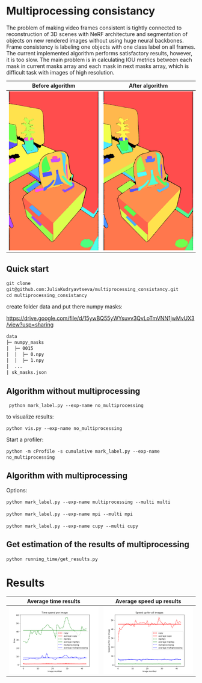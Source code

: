 # Multiprocessing consistancy

The problem of making video frames consistent is tightly connected to reconstruction of 3D scenes with NeRF architecture and segmentation of objects on new rendered images without using huge neural backbones. Frame consistency is labeling one objects with one class label on all frames. The current implemented algorithm performs satisfactory results, however, it is too slow. The main problem is in calculating IOU metrics between each mask in current masks array and each mask in next masks array, which is difficult task with images of high resolution.


Before algorithm     |  After algorithm
:-------------------------:|:-------------------------:
![](https://github.com/JuliaKudryavtseva/multiprocessing_consistancy/blob/main/vis_consistent/vis_consistent.gif)  |  ![](https://github.com/JuliaKudryavtseva/multiprocessing_consistancy/blob/main/vis_consistent/cupy.gif)

## Quick start
```
git clone git@github.com:JuliaKudryavtseva/multiprocessing_consistancy.git
cd multiprocessing_consistancy
```

create folder data and put there numpy masks: 

https://drive.google.com/file/d/15ywBQ55yWYsuvv3QvLoTmVNN1jwMvUX3/view?usp=sharing
```
data
├─ numpy_masks               
│  ├─ 0015
│  │  ├─ 0.npy  
│  │  ├─ 1.npy  
│  ...
| sk_masks.json
```

## Algorithm without multiprocessing

     python mark_label.py --exp-name no_multiprocessing
    

to visualize results:

    python vis.py --exp-name no_multiprocessing


Start a profiler:

    python -m cProfile -s cumulative mark_label.py --exp-name no_multiprocessing
    

## Algorithm with multiprocessing

Options:

    python mark_label.py --exp-name multiprocessing --multi multi

    python mark_label.py --exp-name mpi --multi mpi

    python mark_label.py --exp-name cupy --multi cupy


## Get estimation of the results of multiprocessing

    python running_time/get_results.py

# Results   

Average time results       |  Average speed up results 
:-------------------------:|:-------------------------:
![](https://github.com/JuliaKudryavtseva/multiprocessing_consistancy/blob/main/running_time/time_per_image.png)  |  ![](https://github.com/JuliaKudryavtseva/multiprocessing_consistancy/blob/main/running_time/all_images_speed_up.png)
